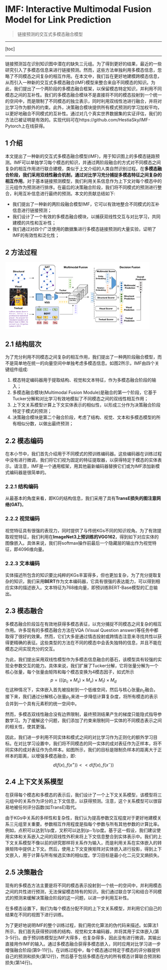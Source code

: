 # IMF: Interactive Multimodal Fusion Model for Link Prediction

> 链接预测的交互式多模态融合模型

---

[toc]

---

链接预测旨在识别知识图中潜在的缺失三元组。为了得到更好的结果，最近的一些研究引入了多模态信息来进行链接预测。然而，这些方法单独利用多模态信息，忽略了不同模态之间复杂的相互作用。在本文中，我们旨在更好地建模跨模态信息，从而引入一种新的交互式多模态融合(IMF)模型来整合来自不同模态的知识。为此，我们提出了一个两阶段的多模态融合框架，以保留模态特定知识，并利用不同模态之间的互补性。我们的多模态融合模块不是直接将不同的模态投射到一个统一的空间中，而是限制了不同模态的独立表示，同时利用双线性池进行融合，并将对比学习作为额外的约束。此外，决策融合模块提供所有模式预测的学习加权平均，以更好地融合不同模式的互补性。通过对几个真实世界数据集的实证评估，我们的方法已被证明是有效的。实现代码可在https://github.com/HestiaSky/IMF-Pytorch上在线获得。

## 1 介绍

本文提出了一种新的交互式多模态融合模型(IMF)，用于知识图上的多模态链路预测。IMF可以单独学习每个模态的知识，并通过两阶段融合的方式对不同模态之间复杂的相互作用进行联合建模，类似于上文介绍的人类自然识别过程。在**多模态融合阶段，我们采用双线性融合机制，通过对比学习充分捕捉多模态特征之间复杂的相互作用**。对于基本链接预测模型，我们利用关系信息作为上下文对每个模态中的三元组作为预测进行排序。在最后的决策融合阶段，我们将不同模式的预测进行整合，利用互补信息进行最终的预测。本文的贡献总结如下:

- 我们提出了一种新的两阶段融合模型IMF，它可以有效地整合不同模式的互补信息进行链接预测；
- 我们设计了一个有效的多模态融合模块，以捕获双线性交互与对比学习，共同建模的共性和互补性；
- 我们通过对四个广泛使用的数据集进行多模态链接预测的大量实验，证明了IMF的有效性和泛化性；



## 2 方法过程

<img src="./IMF-Interactive%20Multimodal%20Fusion%20Model%20for%20Link%20Prediction.assets/image-20240109214159026.png" alt="image-20240109214159026" style="zoom:50%;" />

## 2.1 结构层次

为了充分利用不同模态之间复杂的相互作用，我们提出了一种两阶段融合模型，而不是简单地在统一的向量空间中单独考虑多模态信息。如图2所示，IMF由四个关键组件组成:

1. 模态特定编码器用于提取结构、视觉和文本特征，作为多模态融合阶段的输入；
2. 多模态融合模块(Multimodal Fusion Module)是融合的第一个阶段，它基于Tucker分解和对比学习有效地模拟了不同模态之间的双线性相互作用；
3. 上下文关系模型计算上下文实体表示的相似性，以形成三分作为决策融合阶段特定于模式的预测；
4. 决策融合模块是第二个融合阶段，考虑了结构、视觉、文本和多模态模型的所有相似分数，以做出最终预测；

## 2.2 模态编码

在本小节中，我们首先介绍用于不同模式的预训练编码器。这些编码器在训练过程中没有进行微调，我们将它们视为固定的特征提取器，以获得特定于模态的实体表示。请注意，IMF是一个通用框架，用其他最新编码器替换它们或为IMF添加新模式编码器是很简单的。

### 2.2.1 结构编码

从最基本的角度来看，即KG的结构信息，我们采用了具有**TransE损失的图注意网络(GAT)**。

### 2.2.2 视觉编码

视觉特征具有很强的表现力，同时提供了与传统KGs不同的知识视角。为了有效提取视觉特征，我们利用在**ImageNet3上预训练的VGG162**，得到如下对应实体的图像嵌入。具体来说，我们将softmax操作前最后一个隐藏层的输出作为视觉特征，即4096维向量。

### 2.2.3 文本编码

实体描述所包含的知识要比纯粹的KGs丰富得多，但也更加复杂，为了充分提取复杂的知识，我们采用**BERT**作为文本编码器，它具有很强的表达能力，可以得到相应实体的描述嵌入。文本特征为768维向量，即预训练BERT-Base模型的汇总输出。

## 2.3 模态融合

多模态融合阶段旨在有效地获得多模态表征，以充分捕捉不同模态之间复杂的相互作用。许多现有的多模态融合方法在VQA (Visual Question answer)等任务中都取得了很好的效果。然而，它们大多是通过情态投射或跨情态注意来寻找共性以获得更精确的表征。这些类型的方法在不同的模态中会丢失独特的信息，并且不能在模态之间实现充分的交互。

为此，我们提出采用双线性模型作为多模态信息融合的基石，该模型具有较强的实现全参数交互的能力。具体来说，我们扩展了Tucker分解，它将张量分解为一个核心张量，每个张量由矩阵和每个模态变换为4模态因子，如式所示
$$
p=(((p_c\times M_s)\times M_v)\times M_t) \times M_d
$$
在这种情况下，实体嵌入首先被投射到一个低维空间，然后与核心张量$p_c$融合。接下来，我们通过分解核心张量$p_c$来进一步降低计算复杂度，将所有模态的表示合并到一个具有元素积的统一空间中。

然而，多模态双线性融合没有边界限制，最终预测结果产生的梯度只能隐式指导参数学习。为了缓解这个问题，我们添加了约束来限制同一实体的不同模态表示之间的相关性，使其更强。

因此，我们进一步利用不同实体和模式之间的对比学习作为正则化的额外学习目标。在对比学习设置中，我们将不同模态的同一实体的成对表征作为正样本，将不同实体的成对表征作为负样本。如图所示，我们的目标是限制负样本的距离大于正样本的距离，以增强多模态融合，即:
$$
d(f(x),f(x^+))<<d(f(x),f(x^-))
$$

## 2.4 上下文关系模型

在获得每个模态和多模态的表示后，我们设计了一个上下文关系模型，该模型将三元组中的关系作为评分的上下文信息，以获得预测。注意，这个关系模型可以很容易地被任何评分函数(如TransE)取代。

由于KGs中关系的多样性和复杂性，我们认为提高参数交互程度对于更好地建模关系三元组至关重要。参数相互作用程度是指每个参数与所有其他参数的计算比率。例如，点积可以达到1/p度，叉积可以达到(p−1)/p度。基于这一假设，我们建议使用实体和关系嵌入之间的双线性外积来将上下文信息整合到实体表示中。我们的上下文关系模型不像以前的研究那样将关系作为输入，而是利用关系在实体嵌入的转换矩阵中提供上下文。然后，使用上下文变换矩阵对实体嵌入进行投影，得到上下文嵌入，用于计算与所有候选实体的相似度。学习目标是最小化二元交叉熵损失。

## 2.5 决策融合

现有的多模态方法主要是将不同的模态表示投射到一个统一的空间中，并利用模态之间的共性进行预测，无法保留模态特有的知识。我们通过联合学习和结合不同模式的预测来缓解决策融合阶段的这一问题，以进一步利用互补性。

在多模态设置下，我们为每个模态分配不同的上下文关系模型，并利用它们自己的结果在不同的视图下进行训练。

为了更好地说明IMF的整个训练过程，我们用优化算法的伪代码来描述。如算法1所示，我们首先获得预训练的结构、视觉和文本编码器，并将其用于实体嵌入(第3-5行)。由于预训练模型比IMF大得多，也复杂得多，因此没有进行微调，其输出直接用作IMF的输入。通过多模态融合获得多模态嵌入，同时应用对比学习进一步增强融合阶段(第9-11行)。在训练过程中，每个模态通过特定于模态的评分器提供自己的预测和损失(第12行)，然后基于包括多模态在内的所有模态计算联合预测和损失(第14行)。


